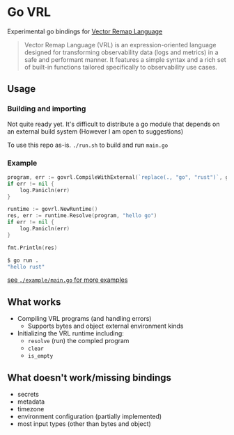 
# Go VRL

Experimental go bindings for [Vector Remap Language](https://vector.dev/docs/reference/vrl/)

> Vector Remap Language (VRL) is an expression-oriented language designed for transforming observability data (logs and metrics) in a safe and performant manner. It features a simple syntax and a rich set of built-in functions tailored specifically to observability use cases.

## Usage

### Building and importing

Not quite ready yet. It's difficult to distribute a go module that depends on an external build system (However I am open to suggestions)

To use this repo as-is. `./run.sh` to build and run `main.go`

### Example

```go
program, err := govrl.CompileWithExternal(`replace(., "go", "rust")`, govrl.GetExternalEnv(govrl.Bytes, govrl.Bytes))
if err != nil {
    log.Panicln(err)
}

runtime := govrl.NewRuntime()
res, err := runtime.Resolve(program, "hello go")
if err != nil {
    log.Panicln(err)
}

fmt.Println(res)
```

```bash
$ go run .
"hello rust"
```

[see `./example/main.go` for more examples](./example/main.go)

## What works

- Compiling VRL programs (and handling errors)
  - Supports bytes and object external environment kinds
- Initializing the VRL runtime including:
  - `resolve` (run) the compled program
  - `clear`
  - `is_empty`

## What doesn't work/missing bindings

- secrets
- metadata
- timezone
- environment configuration (partially implemented)
- most input types (other than bytes and object)
